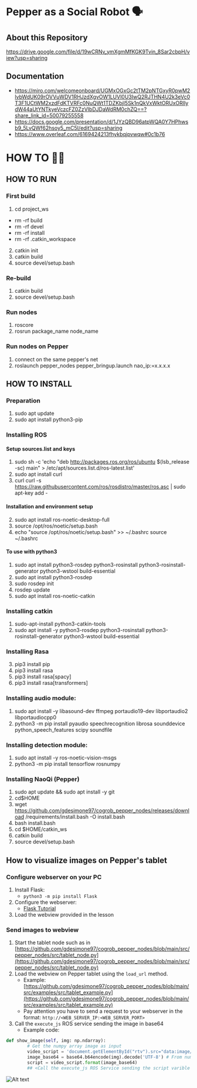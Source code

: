 # Pepper as a Social Robot 🗣️

## About this Repository
https://drive.google.com/file/d/19wCRNv_ymXgmMfKGK9Tvin_8Sar2cbpH/view?usp=sharing


## Documentation
- https://miro.com/welcomeonboard/UGMxOGxGc2tTM2pNTGxyR0pwM2lvbWdUK09rOVVuWDV1RHJzdXgvOW1LUVl0U3IwQ2RJTHN4U2k3eVc0T3F1UCtWM2xzdFdKTVRFc0NuQWt1TDZKbjI5Sk1nQkVxWktORUxORlIydW44aUtYNTkyeVczcFZ0ZzVIbDJDaWdRM0chZQ==?share_link_id=50079255558
- https://docs.google.com/presentation/d/1JYzQBD96atpWQA0Y7HPhwsb9_5LvQWf62hsoy5_mC5I/edit?usp=sharing
- https://www.overleaf.com/6169424213fhykbqjpvwqw#0c1b76




# HOW TO 🧑‍🏫

## HOW TO RUN

### First build
1. cd project_ws
- rm -rf build
- rm -rf devel
- rm -rf install
- rm -rf .catkin_workspace
2. catkin init
3. catkin build
4. source devel/setup.bash

### Re-build
1. catkin build
2. source devel/setup.bash

### Run nodes
1. roscore
2. rosrun package_name node_name

### Run nodes on Pepper
1. connect on the same pepper's net
2. roslaunch pepper_nodes pepper_bringup.launch nao_ip:=x.x.x.x


## HOW TO INSTALL
### Preparation
1. sudo apt update
2. sudo apt install python3-pip

### Installing ROS
#### Setup sources.list and keys
1. sudo sh -c 'echo "deb http://packages.ros.org/ros/ubuntu $(lsb_release -sc) main" > /etc/apt/sources.list.d/ros-latest.list'
2. sudo apt install curl 
3. curl curl -s https://raw.githubusercontent.com/ros/rosdistro/master/ros.asc | sudo apt-key add -
#### Installation and environment setup
2. sudo apt install ros-noetic-desktop-full
3. source /opt/ros/noetic/setup.bash
4. echo "source /opt/ros/noetic/setup.bash" >> ~/.bashrc source ~/.bashrc
#### To use with python3
1. sudo apt install python3-rosdep python3-rosinstall python3-rosinstall-generator python3-wstool build-essential
2. sudo apt install python3-rosdep
3. sudo rosdep init
4. rosdep update
5. sudo apt install ros-noetic-catkin


### Installing catkin
1. sudo-apt-install python3-catkin-tools
2. sudo apt install -y python3-rosdep python3-rosinstall python3-rosinstall-generator python3-wstool build-essential


### Installing Rasa 

3. pip3 install pip
4. pip3 install rasa
5. pip3 install rasa\[spacy\]
6. pip3 install rasa\[transformers\]

### Installing audio module: 
1. sudo apt install -y libasound-dev ffmpeg portaudio19-dev libportaudio2 libportaudiocpp0
2. python3 -m pip install pyaudio speechrecognition librosa sounddevice python_speech_features scipy soundfile

### Installing detection module:
1. sudo apt install -y ros-noetic-vision-msgs
2. python3 -m pip install tensorflow rosnumpy


### Installing NaoQi (Pepper)
1. sudo apt update && sudo apt install -y git
2. cd$HOME
3. wget https://github.com/gdesimone97/cogrob_pepper_nodes/releases/download
/requirements/install.bash -O install.bash
4. bash install.bash
5. cd $HOME/catkin_ws
6. catkin build
7. source devel/setup.bash



## How to visualize images on Pepper's tablet

### Configure webserver on your PC
1. Install Flask:
    - `python3 -m pip install Flask`
2. Configure the webserver:
    - [Flask Tutorial](https://flask.palletsprojects.com/en/stable/tutorial/layout/)
3. Load the webview provided in the lesson

### Send images to webview

1. Start the tablet node such as in [https://github.com/gdesimone97/cogrob_pepper_nodes/blob/main/src/pepper_nodes/src/tablet_node.py](https://github.com/gdesimone97/cogrob_pepper_nodes/blob/main/src/pepper_nodes/src/tablet_node.py)
2. Load the webview on Pepper tablet using the `load_url` method.
    - Example: [https://github.com/gdesimone97/cogrob_pepper_nodes/blob/main/src/examples/src/tablet_example.py](https://github.com/gdesimone97/cogrob_pepper_nodes/blob/main/src/examples/src/tablet_example.py)
    - Pay attention you have to send a request to your webserver in the format: `http://<WEB_SERVER_IP:<WEB_SERVER_PORT>`
3. Call the `execute_js` ROS service sending the image in base64
    - Example code:

```python
def show_image(self, img: np.ndarray):
        # Get the numpy array image as input
        video_script = 'document.getElementById("rtv").src="data:image/png;base64, {}";'
        image_base64 = base64.b64encode(img).decode('UTF-8') # From numpy array to base64 string
        script = video_script.format(image_base64)
        ## <Call the execute_js ROS Service sending the script varible defined above>
```


![Alt text](https://corporate-internal-prod.aldebaran.com/themes/custom/softbank/images/360/pepper.png)
